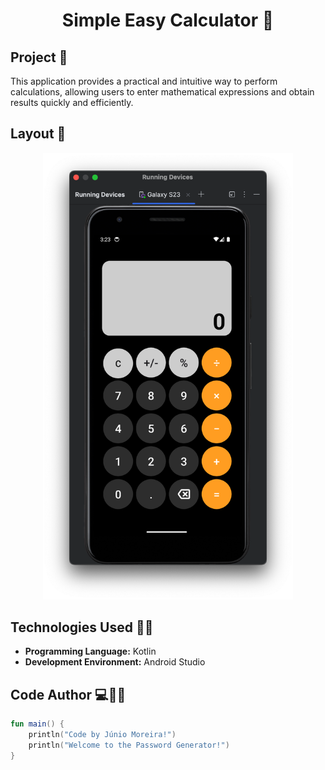 <h1 align="center">Simple Easy Calculator 📱</h1>

## Project 🎯 

This application provides a practical and intuitive way to perform calculations, allowing users to enter mathematical expressions and obtain results quickly and efficiently.

## Layout 🎨 

<div align="center">
  <img src="./images/calc.png" alt="App Screenshot" width="400"/>
</div>

## Technologies Used 🤖🍏

- **Programming Language:** Kotlin
- **Development Environment:** Android Studio

## Code Author 💻👨‍💻

```kotlin
fun main() {
    println("Code by Júnio Moreira!")
    println("Welcome to the Password Generator!")
}
